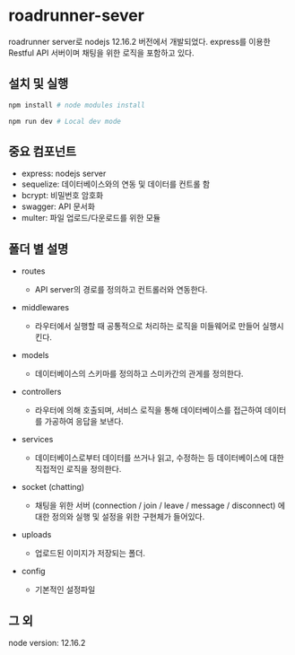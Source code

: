 # roadrunner-sever

roadrunner server로 nodejs 12.16.2 버전에서 개발되었다. express를 이용한 Restful API 서버이며 채팅을 위한 로직을 포함하고 있다.

## 설치 및 실행

```bash
npm install # node modules install

npm run dev # Local dev mode
```

## 중요 컴포넌트

- express: nodejs server
- sequelize: 데이터베이스와의 연동 및 데이터를 컨트롤 함
- bcrypt: 비밀번호 암호화
- swagger: API 문서화
- multer: 파일 업로드/다운로드를 위한 모듈

## 폴더 별 설명

- routes

  - API server의 경로를 정의하고 컨트롤러와 연동한다.

- middlewares

  - 라우터에서 실행할 때 공통적으로 처리하는 로직을 미들웨어로 만들어 실행시킨다.

- models

  - 데이터베이스의 스키마를 정의하고 스미카간의 관게를 정의한다.

- controllers

  - 라우터에 의해 호출되며, 서비스 로직을 통해 데이터베이스를 접근하여 데이터를 가공하여 응답을 보낸다.

- services

  - 데이터베이스로부터 데이터를 쓰거나 읽고, 수정하는 등 데이터베이스에 대한 직접적인 로직을 정의한다.

- socket (chatting)

  - 채팅을 위한 서버 (connection / join / leave / message / disconnect) 에 대한 정의와 실행 및 설정을 위한 구현체가 들어있다.

- uploads

  - 업로드된 이미지가 저장되는 폴더.

- config
  - 기본적인 설정파일

## 그 외

node version: 12.16.2
